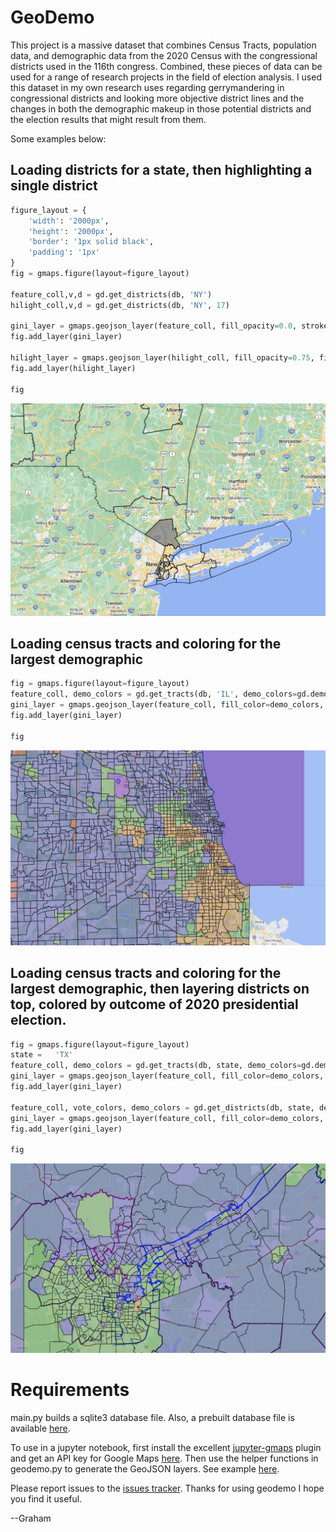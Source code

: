 # GeoDemo

This project is a massive dataset that combines Census Tracts, population data, and demographic data from the 2020 Census with the congressional districts used in the 116th congress. Combined, these pieces of data can be used for a range of research projects in the field of election analysis. I used this dataset in my own research uses regarding gerrymandering in congressional districts and looking more objective district lines and the changes in both the demographic makeup in those potential districts and the election results that might result from them. 

Some examples below:

## Loading districts for a state, then highlighting a single district

```python
figure_layout = {
    'width': '2000px',
    'height': '2000px',
    'border': '1px solid black',
    'padding': '1px'
}
fig = gmaps.figure(layout=figure_layout)

feature_coll,v,d = gd.get_districts(db, 'NY')
hilight_coll,v,d = gd.get_districts(db, 'NY', 17)

gini_layer = gmaps.geojson_layer(feature_coll, fill_opacity=0.0, stroke_weight=2)
fig.add_layer(gini_layer)

hilight_layer = gmaps.geojson_layer(hilight_coll, fill_opacity=0.75, fill_color=['gray'], stroke_weight=2)
fig.add_layer(hilight_layer)

fig
```

![district example](/demo/district.jpg)

## Loading census tracts and coloring for the largest demographic 

```python
fig = gmaps.figure(layout=figure_layout)
feature_coll, demo_colors = gd.get_tracts(db, 'IL', demo_colors=gd.demo_colors)
gini_layer = gmaps.geojson_layer(feature_coll, fill_color=demo_colors, fill_opacity=0.5, stroke_weight=2)
fig.add_layer(gini_layer)

fig
```

![tract example](/demo/tract.jpg)

## Loading census tracts and coloring for the largest demographic, then layering districts on top, colored by outcome of 2020 presidential election.

```python
fig = gmaps.figure(layout=figure_layout)
state =   'TX'
feature_coll, demo_colors = gd.get_tracts(db, state, demo_colors=gd.demo_colors)
gini_layer = gmaps.geojson_layer(feature_coll, fill_color=demo_colors, fill_opacity=0.5, stroke_weight=2)
fig.add_layer(gini_layer)

feature_coll, vote_colors, demo_colors = gd.get_districts(db, state, demo_colors=gd.demo_colors, vote_colors=gd.vote_colors)
gini_layer = gmaps.geojson_layer(feature_coll, fill_color=demo_colors, stroke_color=vote_colors, fill_opacity=0.0, stroke_opacity=1.0, stroke_weight=5)
fig.add_layer(gini_layer)

fig
```

![tract example](/demo/district-tract.jpg)

# Requirements

main.py builds a sqlite3 database file. Also, a prebuilt database file is available [here](https://drive.google.com/file/d/13Lff2690yTfAK6spUXJSNx1Ad4dKvb92/view).

To use in a jupyter notebook, first install the excellent [jupyter-gmaps](https://jupyter-gmaps.readthedocs.io/en/latest/) plugin and get an API key for Google Maps [here](https://developers.google.com/maps/documentation/javascript/get-api-key). Then use the helper functions in geodemo.py to generate the GeoJSON layers. See example [here](/geodemo.ipynb).

Please report issues to the [issues tracker](https://github.com/gadams05/GeoDemo/issues). Thanks for using geodemo I hope you find it useful.

--Graham



